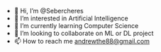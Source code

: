 - 👋 Hi, I’m @Sebercheres
- 👀 I’m interested in Artificial Intelligence
- 🌱 I’m currently learning Computer Science
- 💞️ I’m looking to collaborate on ML or DL project
- 📫 How to reach me andrewthe88@gmail.com

<!---
Sebercheres/Sebercheres is a ✨ special ✨ repository because its `README.md` (this file) appears on your GitHub profile.
You can click the Preview link to take a look at your changes.
--->
